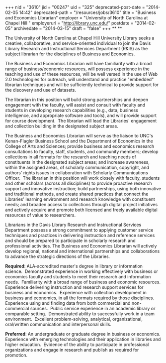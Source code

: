 +++
nid = "3610"
jid = "00247"
uid = "325"
deprecated-post-date = "2014-02-05 14:42"
deprecated-path = "/resources/jobs/3610"
title = "Business and Economics Librarian"
employer = "University of North Carolina at Chapel Hill "
employerurl = "http://library.unc.edu/"
postdate = "2014-02-05"
archivedate = "2014-03-15"
draft = "false"
+++
** **

The University of North Carolina at Chapel Hill University Library seeks
a creative, collaborative, and service-oriented individual to join the
Davis Library Research and Instructional Services Department (R&IS) as
the subject librarian for the disciplines of Business and Economics.

The Business and Economics Librarian will have familiarity with a broad
range of business/economic resources, will possess experience in the
teaching and use of these resources, will be well versed in the use of
Web 2.0 technologies for outreach, will understand and practice
"embedded" librarian techniques and will be sufficiently technical to
provide support for the discovery and use of datasets.

The librarian in this position will build strong partnerships and deepen
engagement with the faculty, will assist and consult with faculty and
students in developing research capabilities (e.g., data, business
intelligence, and appropriate software and tools), and will provide
support for course development.  The librarian will lead the Libraries'
engagement and collection building in the designated subject areas.

The Business and Economics Librarian will serve as the liaison to UNC's
Kenan-Flagler Business School and the Department of Economics in the
College of Arts and Sciences; provide business and economics research
consultations to faculty, staff, students, and community members;
develop collections in all formats for the research and teaching needs
of constituents in the designated subject areas; and increase awareness,
within the assigned areas, of scholarly communication, copyright, and
authors' rights issues in collaboration with Scholarly Communications
Officer.  The librarian in this position will work closely with faculty,
students and other scholars (across all disciplines) to provide
proactive research support and innovative instruction; build
partnerships, using both innovative and traditional methods, and create
shared practices that connect the Libraries' learning environment and
research knowledge with constituent needs; and broaden access to
collections through digital project initiatives and actively acquire and
promote both licensed and freely available digital resources of value to
researchers.

Librarians in the Davis Library Research and Instructional Services
Department possess a strong commitment to applying customer service
techniques and practices in delivering instruction and reference
services and should be prepared to participate in scholarly research and
professional activities. The Business and Economics Librarian will
actively develop regional, national and international partnerships and
collaborations to advance the strategic directions of the Libraries.
  
**Required**: ALA-accredited master's degree in library or information
science.  Demonstrated experience in working effectively with business
or economics faculty and students to meet their research and information
needs.  Familiarity with a broad range of business and economic
resources.  Experience delivering instruction and research support
services for business and economics.  Experience with collection
development in business and economics, in all the formats required by
those disciplines.  Experience using and finding data from both
commercial and non-commercial sources.  Public service experience in an
academic library or comparable setting.  Demonstrated ability to
successfully work in a team environment.  Excellent problem-solving,
analytical, organizational, oral/written communication and interpersonal
skills.

**Preferred**: An undergraduate or graduate degree in business or
economics.  Experience with emerging technologies and their application
in libraries and higher education.  Evidence of the ability to
participate in professional organizations and engage in research and
publish as required for promotion.
